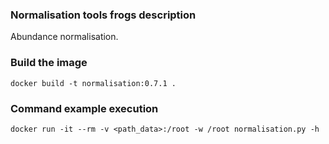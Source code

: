 ### Normalisation tools frogs description ###

Abundance normalisation.

### Build the image ###

`docker build -t normalisation:0.7.1 .`

### Command example execution ###

`docker run -it --rm -v <path_data>:/root -w /root normalisation.py -h ` 
